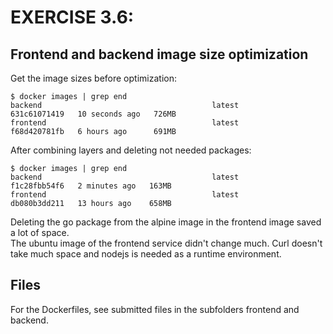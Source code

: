 # EXERCISE 3.6: 
## Frontend and backend image size optimization
Get the image sizes before optimization:
```
$ docker images | grep end
backend                                      latest         631c61071419   10 seconds ago   726MB
frontend                                     latest         f68d420781fb   6 hours ago      691MB
```

After combining layers and deleting not needed packages:
```
$ docker images | grep end
backend                                      latest         f1c28fbb54f6   2 minutes ago   163MB
frontend                                     latest         db080b3dd211   13 hours ago    658MB
```

Deleting the go package from the alpine image in the frontend image saved a lot of space.  
The ubuntu image of the frontend service didn't change much. Curl doesn't take much space and nodejs is needed as a runtime environment.

## Files
For the Dockerfiles, see submitted files in the subfolders frontend and backend.
